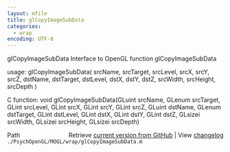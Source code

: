 ```yaml
---
layout: mfile
title: glCopyImageSubData
categories:
  - wrap
encoding: UTF-8
---
```


glCopyImageSubData  Interface to OpenGL function glCopyImageSubData

usage:  glCopyImageSubData\( srcName, srcTarget, srcLevel, srcX, srcY, srcZ, dstName, dstTarget, dstLevel, dstX, dstY, dstZ, srcWidth, srcHeight, srcDepth \)

C function:  void glCopyImageSubData\(GLuint srcName, GLenum srcTarget, GLint srcLevel, GLint srcX, GLint srcY, GLint srcZ, GLuint dstName, GLenum dstTarget, GLint dstLevel, GLint dstX, GLint dstY, GLint dstZ, GLsizei srcWidth, GLsizei srcHeight, GLsizei srcDepth\)


<div class="code_header" style="text-align:right;">
  <span style="float:left;">Path&nbsp;&nbsp;</span> <span class="counter">Retrieve <a href=
  "https://raw.github.com/Psychtoolbox-3/Psychtoolbox-3/beta/./PsychOpenGL/MOGL/wrap/glCopyImageSubData.m">current version from GitHub</a> | View <a href=
  "https://github.com/Psychtoolbox-3/Psychtoolbox-3/commits/beta/./PsychOpenGL/MOGL/wrap/glCopyImageSubData.m">changelog</a></span>
</div>
<div class="code">
  <code>./PsychOpenGL/MOGL/wrap/glCopyImageSubData.m</code>
</div>
